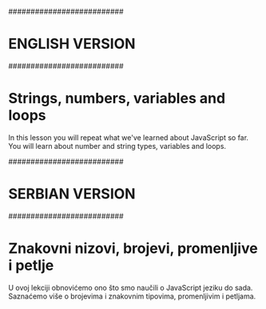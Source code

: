 ##########################
#     ENGLISH VERSION    #
##########################

# Strings, numbers, variables and loops

In this lesson you will repeat what we've learned about JavaScript so far. You will learn about number and string types, variables and loops.



##########################
#     SERBIAN VERSION    #
##########################

# Znakovni nizovi, brojevi, promenljive i petlje

U ovoj lekciji obnovićemo ono što smo naučili o JavaScript jeziku do sada. Saznaćemo više o brojevima i znakovnim tipovima, promenljivim i petljama.
